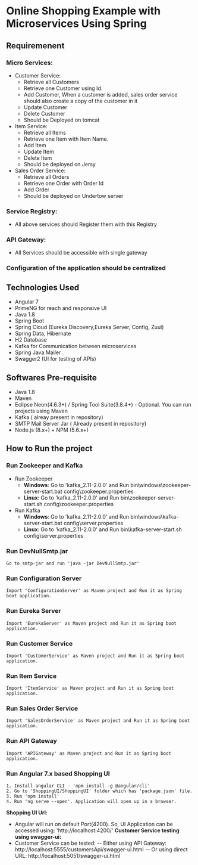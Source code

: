 # Online Shopping Example with Microservices Using Spring

## Requiremenent
  ### Micro Services:
  - Customer Service:
    - Retrieve all Customers
    - Retrieve one Customer using Id.
    - Add Customer, When a customer is added, sales order service should also create a copy of the customer in it
    - Update Customer
    - Delete Customer
    - Should be Deployed on tomcat
  - Item Service:
    - Retrieve all Items
    - Retrieve one Item with Item Name.
    - Add Item
    - Update Item
    - Delete Item
    - Should be deployed on Jersy
  - Sales Order Service:
    - Retrieve all Orders
    - Retrieve one Order with Order Id
    - Add Order
    - Should be deployed on Undertow server
### Service Registry:
  - All above services should Register them with this Registry
### API Gateway:
  - All Services should be accessible with single gateway
### Configuration of the application should be centralized

## Technologies Used
  - Angular 7
  - PrimeNG for reach and responsive UI
  - Java 1.8
  - Spring Boot
  - Spring Cloud (Eureka Discovery,Eureka Server, Config, Zuul)
  - Spring Data, Hibernate
  - H2 Database
  - Kafka for Communication between microservices
  - Spring Java Mailer
  - Swagger2 (UI for testing of APIs)  

## Softwares Pre-requisite
  - Java 1.8
  - Maven 
  - Eclipse Neon(4.6.3+) / Spring Tool Suite(3.8.4+) - Optional. You can run projects using Maven
  - Kafka ( alreay present in repository)
  - SMTP Mail Server Jar ( Already present in repository)
  - Node.js (8.x+) + NPM (5.6.x+)

## How to Run the project
  ### Run Zookeeper and Kafka
  - Run Zookeeper
    - **Windows**: Go to 'kafka_2.11-2.0.0' and Run bin\windows\zookeeper-server-start.bat config\zookeeper.properties
    - **Linux**: Go to 'kafka_2.11-2.0.0' and Run bin\zookeeper-server-start.sh config\zookeeper.properties
  - Run Kafka
    - **Windows**: Go to 'kafka_2.11-2.0.0' and Run bin\windows\kafka-server-start.bat config\server.properties
    - **Linux**: Go to 'kafka_2.11-2.0.0' and Run bin\kafka-server-start.sh config\server.properties
  ### Run DevNullSmtp.jar
    Go to smtp-jar and run 'java -jar DevNullSmtp.jar'
  ### Run Configuration Server
    Import 'ConfigurationServer' as Maven project and Run it as Spring boot application.
  ### Run Eureka Server
    Import 'EurekaServer' as Maven project and Run it as Spring boot application.
  ### Run Customer Service
    Import 'CustomerService' as Maven project and Run it as Spring boot application.
  ### Run Item Service
    Import 'ItemService' as Maven project and Run it as Spring boot application.
  ### Run Sales Order Service
    Import 'SalesOrderService' as Maven project and Run it as Spring boot application.
  ### Run API Gateway
    Import 'APIGateway' as Maven project and Run it as Spring boot application.
  ### Run Angular 7.x based Shopping UI
    1. Install angular CLI - 'npm install -g @angular/cli'
    2. Go to 'ShoppingUI/ShoppingUI' folder which has 'package.json' file. 
    3. Run 'npm install'
    4. Run 'ng serve --open'. Application will open up in a browser.

**Shopping UI Url:**
  - Angular will run on default Port(4200). So, UI Application can be accessed using: 'http://localhost:4200/'
**Customer Service testing using swagger-ui:**
  - Customer Service can be tested:
    -- Either using API Gateway: http://localhost:5555/customersApi/swagger-ui.html
    -- Or using direct URL: http://localhost:5051/swagger-ui.html

